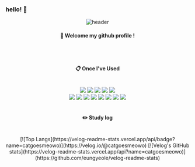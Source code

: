 ### hello! 👋
 
<div align="center">
 
![header](https://capsule-render.vercel.app/api?type=cylinder&color=000000&height=150&section=header&text=catgoesmeowo&fontColor=ffffff&fontSize=70&animation=fadeIn&fontAlignY=55)
####  :wave: Welcome my github profile !

  
 <br/>
 <br/>
  
####  :clipboard: Once I've Used 
  
 <br/>
  
<img src="https://img.shields.io/badge/JAVA-007396?style=for-the-badge&logo=Java&logoColor=white">
<img src="https://img.shields.io/badge/JavaScript-F7DF1E?style=for-the-badge&logo=JavaScript&logoColor=white">
<img src="https://img.shields.io/badge/Spring-6DB33F?style=for-the-badge&logo=Spring&logoColor=white">
<img src="https://img.shields.io/badge/HTML5-E34F26?style=for-the-badge&logo=HTML5&logoColor=white">
<img src="https://img.shields.io/badge/CSS3-1572B6?style=for-the-badge&logo=CSS3&logoColor=white"> <br>
<img src="https://img.shields.io/badge/MySQL-4479A1?style=for-the-badge&logo=MySQL&logoColor=white">
<img src="https://img.shields.io/badge/PHP-4479A1?style=for-the-badge&logo=PHP&logoColor=#777BB4">
<img src="https://img.shields.io/badge/Python-3776AB?style=for-the-badge&logo=Python&logoColor=white">
<img src="https://img.shields.io/badge/vuedotjs-3776AB?style=for-the-badge&logo=vuedotjs&logoColor=#4FC08D">
<img src="https://img.shields.io/badge/Laravel-3776AB?style=for-the-badge&logo=Laravel&logoColor=#FF2D20">
<img src="https://img.shields.io/badge/github-181717?style=for-the-badge&logo=github&logoColor=white">
<img src="https://img.shields.io/badge/VSCode-007ACC?style=for-the-badge&logo=VisualStudioCode&logoColor=white">
<img src="https://img.shields.io/badge/mariadb-007ACC?style=for-the-badge&logo=mariadb&logoColor=#003545">
 
   <br/>
   <br/>
 
#### :pencil2: Study log
 
  <br/>
 [![Top Langs](https://velog-readme-stats.vercel.app/api/badge?name=catgoesmeowo)](https://velog.io/@catgoesmeowo) 
 [![Velog's GitHub stats](https://velog-readme-stats.vercel.app/api?name=catgoesmeowo)](https://github.com/eungyeole/velog-readme-stats)

</div>
